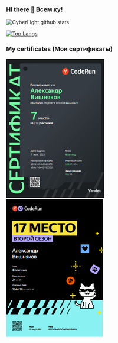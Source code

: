 ### Hi there 👋 Всем ку!

![CyberLight github stats](https://github-readme-stats.vercel.app/api?username=CyberLight&show_icons=true&theme=merko)

[![Top Langs](https://github-readme-stats.vercel.app/api/top-langs/?username=CyberLight&layout=compact&theme=merko)](https://github.com/CyberLight/github-readme-stats)

### My certificates (Мои сертификаты)

[![2023](certificates/yandex/coderun_7_2023.png)](certificates/yandex/bf6a87db-4c95-4092-bc33-9e9b3497c114.pdf)
&nbsp;&nbsp;&nbsp;&nbsp;
[![2024](certificates/yandex/coderun_17_2024.png)](certificates/yandex/10010466-e859-d416-1a92-bc85dd3baa9a.pdf)

<!--
**CyberLight/CyberLight** is a ✨ _special_ ✨ repository because its `README.md` (this file) appears on your GitHub profile.

Here are some ideas to get you started:

- 🔭 I’m currently working on ...
- 🌱 I’m currently learning ...
- 👯 I’m looking to collaborate on ...
- 🤔 I’m looking for help with ...
- 💬 Ask me about ...
- 📫 How to reach me: ...
- 😄 Pronouns: ...
- ⚡ Fun fact: ...
-->
